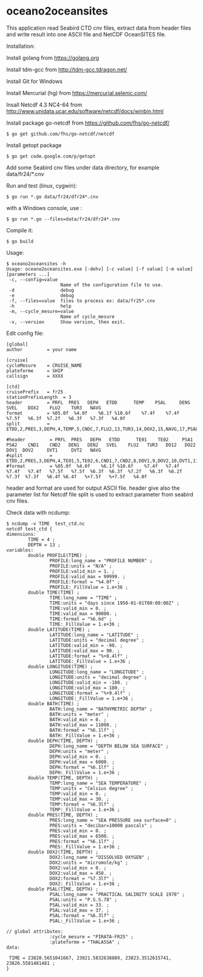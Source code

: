 # oceano2oceansites

This application read Seabird CTD cnv files, extract data from header files and write result into one ASCII file and NetCDF OceanSITES file.

Installation:

Install golang from https://golang.org

Install tdm-gcc from http://tdm-gcc.tdragon.net/

Install Git for Windows

Install Mercurial (hg) from https://mercurial.selenic.com/

Insall Netcdf 4.3 NC4-64 from http://www.unidata.ucar.edu/software/netcdf/docs/winbin.html

Install package go-netcdf from https://github.com/fhs/go-netcdf/
```
$ go get github.com/fhs/go-netcdf/netcdf
```
Install getopt package
```
$ go get code.google.com/p/getopt
```
Add some Seabird cnv files under data directory, 
for example data/fr24/*.cnv

Run and test (linux, cygwin):
```
$ go run *.go data/fr24/dfr24*.cnv 
```
with a Windows console, use :
```
$ go run *.go --files=data/fr24/dfr24*.cnv 
```
Compile it:
```
$ go build
```

Usage:
```
$ oceano2oceansites -h
Usage: oceano2oceansites.exe [-dehv] [-c value] [-f value] [-m value] [parameters ...]
 -c, --config=value
                    Name of the configuration file to use.
 -d                 debug
 -e                 debug
 -f, --files=value  files to process ex: data/fr25*.cnv
 -h                 help
 -m, --cycle_mesure=value
                    Name of cycle_mesure
 -v, --version      Show version, then exit.

```
Edit config file:
```
[global]
author         = your name

[cruise]
cycleMesure    = CRUISE_NAME
plateforme     = SHIP
callsign       = XXXX

[ctd]
cruisePrefix   = fr25
stationPrefixLength  = 3
header         = PRFL  PRES   DEPH   ETDD      TEMP    PSAL     DENS   SVEL    DOX2    FLU2    TUR3   NAVG
format         = %05.0f  %4.0f    %6.1f %10.6f    %7.4f    %7.4f   %7.5f   %6.3f  %7.2f   %6.3f   %7.3f   %4.0f
split          = ETDD,2,PRES,3,DEPH,4,TEMP,5,CNDC,7,FLU2,13,TUR3,14,DOX2,15,NAVG,17,PSAL,18,DENS,20,SVEL,22

#header         = PRFL  PRES   DEPH   ETDD      TE01    TE02     PSA1    PSA2    CND1    CND2   DEN1   DEN2   SVEL    FLU2   TUR3   DO12   DO22    DOV1  DOV2     DVT1     DVT2   NAVG
#split          = ETDD,2,PRES,3,DEPH,4,TE01,5,TE02,6,CND1,7,CND2,8,DOV1,9,DOV2,10,DVT1,11,DVT2,12,FLU2,13,TUR3,14,DO12,15,DO22,16,NAVG,17,PSA1,18,PSA2,19,DEN1,20,DEN2,21,SVEL,22
#format         = %05.0f  %4.0f    %6.1f %10.6f    %7.4f   %7.4f     %7.4f   %7.4f   %7.5f   %7.5f  %6.3f  %6.3f  %7.2f   %6.3f  %6.2f  %7.3f  %7.3f   %6.4f %6.4f   %+7.5f   %+7.5f   %4.0f
```
header and format are used for output ASCII file. header give also the parameter list for Netcdf file
split is used to extract parameter from seabird cnv files.

Check data with ncdump:
```
$ ncdump -v TIME  test_ctd.nc
netcdf test_ctd {
dimensions:
        TIME = 4 ;
        DEPTH = 13 ;
variables:
        double PROFILE(TIME) ;
                PROFILE:long_name = "PROFILE NUMBER" ;
                PROFILE:units = "N/A" ;
                PROFILE:valid_min = 1. ;
                PROFILE:valid_max = 99999. ;
                PROFILE:format = "%4.0f" ;
                PROFILE:_FillValue = 1.e+36 ;
        double TIME(TIME) ;
                TIME:long_name = "TIME" ;
                TIME:units = "days since 1950-01-01T00:00:00Z" ;
                TIME:valid_min = 0. ;
                TIME:valid_max = 90000. ;
                TIME:format = "%6.6d" ;
                TIME:_FillValue = 1.e+36 ;
        double LATITUDE(TIME) ;
                LATITUDE:long_name = "LATITUDE" ;
                LATITUDE:units = "decimal degree" ;
                LATITUDE:valid_min = -90. ;
                LATITUDE:valid_max = 90. ;
                LATITUDE:format = "%+8.4lf" ;
                LATITUDE:_FillValue = 1.e+36 ;
        double LONGITUDE(TIME) ;
                LONGITUDE:long_name = "LONGITUDE" ;
                LONGITUDE:units = "decimal degree" ;
                LONGITUDE:valid_min = -180. ;
                LONGITUDE:valid_max = 180. ;
                LONGITUDE:format = "%+9.4lf" ;
                LONGITUDE:_FillValue = 1.e+36 ;
        double BATH(TIME) ;
                BATH:long_name = "BATHYMETRIC DEPTH" ;
                BATH:units = "meter" ;
                BATH:valid_min = 0. ;
                BATH:valid_max = 11000. ;
                BATH:format = "%6.1lf" ;
                BATH:_FillValue = 1.e+36 ;
        double DEPH(TIME, DEPTH) ;
                DEPH:long_name = "DEPTH BELOW SEA SURFACE" ;
                DEPH:units = "meter" ;
                DEPH:valid_min = 0. ;
                DEPH:valid_max = 6000. ;
                DEPH:format = "%6.1lf" ;
                DEPH:_FillValue = 1.e+36 ;
        double TEMP(TIME, DEPTH) ;
                TEMP:long_name = "SEA TEMPERATURE" ;
                TEMP:units = "Celsius degree" ;
                TEMP:valid_min = 0. ;
                TEMP:valid_max = 30. ;
                TEMP:format = "%6.3lf" ;
                TEMP:_FillValue = 1.e+36 ;
        double PRES(TIME, DEPTH) ;
                PRES:long_name = "SEA PRESSURE sea surface=0" ;
                PRES:units = "decibar=10000 pascals" ;
                PRES:valid_min = 0. ;
                PRES:valid_max = 6500. ;
                PRES:format = "%6.1lf" ;
                PRES:_FillValue = 1.e+36 ;
        double DOX2(TIME, DEPTH) ;
                DOX2:long_name = "DISSOLVED OXYGEN" ;
                DOX2:units = "micromole/kg" ;
                DOX2:valid_min = 0. ;
                DOX2:valid_max = 450. ;
                DOX2:format = "%7.3lf" ;
                DOX2:_FillValue = 1.e+36 ;
        double PSAL(TIME, DEPTH) ;
                PSAL:long_name = "PRACTICAL SALINITY SCALE 1978" ;
                PSAL:units = "P.S.S.78" ;
                PSAL:valid_min = 33. ;
                PSAL:valid_max = 37. ;
                PSAL:format = "%6.3lf" ;
                PSAL:_FillValue = 1.e+36 ;

// global attributes:
                :cycle_mesure = "PIRATA-FR25" ;
                :plateforme = "THALASSA" ;
data:

 TIME = 23820.5651041667, 23821.5832638889, 23823.3512615741, 23826.5581481481 ;
}
```






